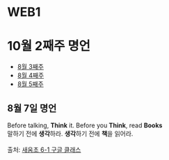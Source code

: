 # WEB1
<html>
<head>
<title>명언 저장소</title>
</head>
<body>
<h1>10월 2째주 명언</h1>
<ul>
<li><a href="10.html">8월 3째주</a></li>
<li><a href="11.html">8월 4째주</a></li>
<li><a href="12.html">8월 5째주</a></li>
</ul>
<h2>8월 7일 명언</h2>
Before talking, <strong>Think</strong> it. Before you <strong>Think</strong>, read <strong>Books</strong>
<br>말하기 전에 <strong>생각</strong>하라. <strong>생각</strong>하기 전에 <strong>책</strong>을 읽어라.
<br><br>출처: <a href="https://classroom.google.com/u/1/c/NTI3MTg4ODQ0MTZa" targer="_blank" title="6-1반 학생들만 가능">새움초 6-1 구글 클래스</a>
</body>
</html>
